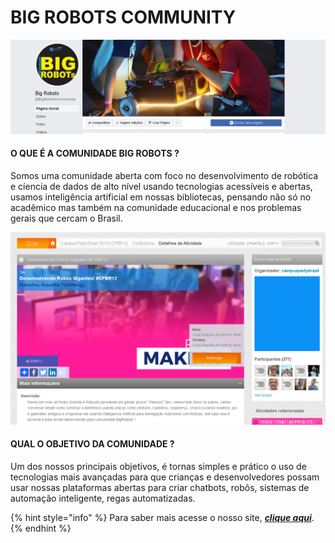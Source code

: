 # BIG ROBOTS COMMUNITY

![](.gitbook/assets/image%20%283%29.png)

#### O QUE É A COMUNIDADE BIG ROBOTS ?

Somos uma comunidade aberta com foco no desenvolvimento de robótica e cíencia de dados de alto nível usando tecnologias acessíveis e abertas, usamos inteligência artificial em nossas bibliotecas, pensando não só no acadêmico mas também na comunidade educacional e nos problemas gerais que cercam o Brasil. 

![](.gitbook/assets/image%20%284%29.png)

#### QUAL O OBJETIVO DA COMUNIDADE ?

Um dos nossos principais objetivos, é tornas simples e prático o uso de tecnologias mais avançadas para que crianças e desenvolvedores possam usar nossas plataformas abertas para criar chatbots, robôs, sistemas de automação inteligente, regas automatizadas.

{% hint style="info" %}
Para saber mais acesse o nosso site, [_**clique aqui**_](https://sites.google.com/view/bigrobots/p%C3%A1gina-inicial).
{% endhint %}

